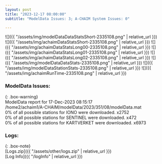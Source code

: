 ```yaml
---
layout: post
title: "2023-12-17 08:00:00"
subtitle: "ModelData Issues: 3; A-CHAIM System Issues: 0"

---
```


![]({{ "/assets/img/modelDataDataStatsShort-2335108.png" | relative_url }})
![]({{ "/assets/img/achaimDataStatsShort-2335108.png" | relative_url }})
![]({{ "/assets/img/achaimDataStatsLong00-2335108.png" | relative_url }})
![]({{ "/assets/img/achaimDataStatsLong01-2335108.png" | relative_url }})
![]({{ "/assets/img/achaimDataStatsLong02-2335108.png" | relative_url }})
![]({{ "/assets/img/modelDataDataStats-2335108.png" | relative_url }})
![]({{ "/assets/img/modelDataStationStats-2335108.png" | relative_url }})
![]({{ "/assets/img/achaimRunTime-2335108.png" | relative_url }})


### ModelData Issues:  
  
{: .box-warning}  
 ModelData report for 17-Dec-2023 08:15:17   
 /home2/achaim1/A-CHAIM/modelData/2023/351/08/modelData.mat   
 0% of all possible stations for IONO were downloaded. x2752   
 0% of all possible stations for SENTINEL were downloaded. x472   
 0% of all possible stations for KARTVERKET were downloaded. x6973   
  


### Logs:  
  
{: .box-note}  
[Logs.zip]({{ "/assets/other/logs.zip" | relative_url }})  
[Log Info]({{ "/logInfo" | relative_url }})  

